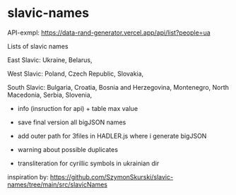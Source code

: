 # slavic-names

API-exmpl: https://data-rand-generator.vercel.app/api/list?people=ua

Lists of slavic names

East Slavic:
  Ukraine,
  Belarus,
  
West Slavic:
  Poland,
  Czech Republic,
  Slovakia,
  
South Slavic:
  Bulgaria,
  Croatia,
  Bosnia and Herzegovina,
  Montenegro,
  North Macedonia,
  Serbia,
  Slovenia,

- info (insruction for api) + table max value 
- save final version all bigJSON names

- add outer path for 3files in HADLER.js where i generate bigJSON
- warning about possible duplicates
- transliteration for cyrillic symbols in ukrainian dir

inspiration by: https://github.com/SzymonSkurski/slavic-names/tree/main/src/slavicNames
